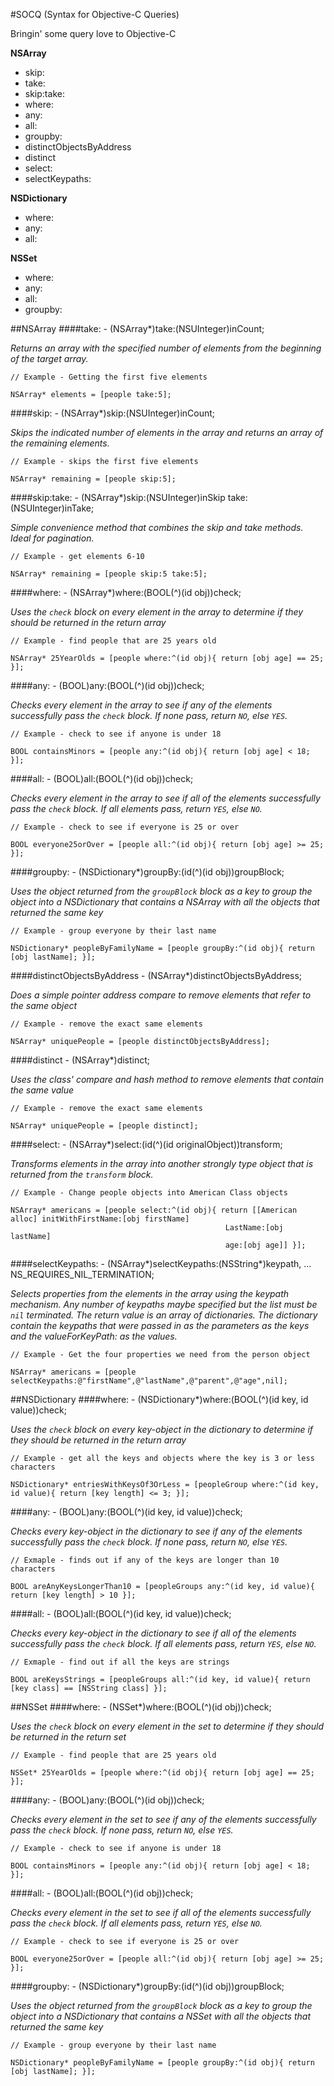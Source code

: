 #SOCQ (Syntax for Objective-C Queries)

Bringin' some query love to Objective-C

__NSArray__

- skip:
- take:
- skip:take:
- where:
- any:
- all:
- groupby:
- distinctObjectsByAddress
- distinct
- select:
- selectKeypaths:

__NSDictionary__

- where:
- any:
- all:

__NSSet__

- where:
- any:
- all:
- groupby:

##NSArray
####take:
	- (NSArray*)take:(NSUInteger)inCount;
	
_Returns an array with the specified number of elements from the beginning of the target array._

	// Example - Getting the first five elements
	
	NSArray* elements = [people take:5];
	
####skip:
	- (NSArray*)skip:(NSUInteger)inCount;

_Skips the indicated number of elements in the array and returns an array of the remaining elements._

	// Example - skips the first five elements

	NSArray* remaining = [people skip:5];

####skip:take:
	- (NSArray*)skip:(NSUInteger)inSkip take:(NSUInteger)inTake;
	
_Simple convenience method that combines the skip and take methods. Ideal for pagination._
	
	// Example - get elements 6-10
	
	NSArray* remaining = [people skip:5 take:5];
	
	
####where:
	- (NSArray*)where:(BOOL(^)(id obj))check;
	
_Uses the `check` block on every element in the array to determine if they should be returned in the return array_

	// Example - find people that are 25 years old
	
	NSArray* 25YearOlds = [people where:^(id obj){ return [obj age] == 25; }];
	
####any:
	- (BOOL)any:(BOOL(^)(id obj))check;

_Checks every element in the array to see if any of the elements successfully pass the `check` block. If none pass, return `NO`, else `YES`._

	// Example - check to see if anyone is under 18

	BOOL containsMinors = [people any:^(id obj){ return [obj age] < 18; }];

####all:
	- (BOOL)all:(BOOL(^)(id obj))check;

_Checks every element in the array to see if all of the elements successfully pass the `check` block. If all elements pass, return `YES`, else `NO`._

	// Example - check to see if everyone is 25 or over

	BOOL everyone25orOver = [people all:^(id obj){ return [obj age] >= 25; }];
	
####groupby:
	- (NSDictionary*)groupBy:(id(^)(id obj))groupBlock;

_Uses the object returned from the `groupBlock` block as a key to group the object into a NSDictionary that contains a NSArray with all the objects that returned the same key_

	// Example - group everyone by their last name

	NSDictionary* peopleByFamilyName = [people groupBy:^(id obj){ return [obj lastName]; }];

####distinctObjectsByAddress
	- (NSArray*)distinctObjectsByAddress;

_Does a simple pointer address compare to remove elements that refer to the same object_

	// Example - remove the exact same elements

	NSArray* uniquePeople = [people distinctObjectsByAddress];

####distinct
	- (NSArray*)distinct;

_Uses the class' compare and hash method to remove elements that contain the same value_

	// Example - remove the exact same elements

	NSArray* uniquePeople = [people distinct];

####select:
	- (NSArray*)select:(id(^)(id originalObject))transform;
	
_Transforms elements in the array into another strongly type object that is returned from the `transform` block._

	// Example - Change people objects into American Class objects

	NSArray* americans = [people select:^(id obj){ return [[American alloc] initWithFirstName:[obj firstName]
													LastName:[obj lastName]
													age:[obj age]] }];

####selectKeypaths:
	- (NSArray*)selectKeypaths:(NSString*)keypath, ... NS_REQUIRES_NIL_TERMINATION;

_Selects properties from the elements in the array using the keypath mechanism. Any number of keypaths maybe specified but the list must be `nil` terminated. The return value is an array of dictionaries. The dictionary contain the keypaths that were passed in as the parameters as the keys and the valueForKeyPath: as the values._

	// Example - Get the four properties we need from the person object

	NSArray* americans = [people selectKeypaths:@"firstName",@"lastName",@"parent",@"age",nil];

##NSDictionary
####where:
	- (NSDictionary*)where:(BOOL(^)(id key, id value))check;
	
_Uses the `check` block on every key-object in the dictionary to determine if they should be returned in the return array_

    // Example - get all the keys and objects where the key is 3 or less characters
  
    NSDictionary* entriesWithKeysOf3OrLess = [peopleGroup where:^(id key, id value){ return [key length] <= 3; }];

####any:
	- (BOOL)any:(BOOL(^)(id key, id value))check;
	
_Checks every key-object in the dictionary to see if any of the elements successfully pass the `check` block. If none pass, return `NO`, else `YES`._

    // Exmaple - finds out if any of the keys are longer than 10 characters
  
    BOOL areAnyKeysLongerThan10 = [peopleGroups any:^(id key, id value){ return [key length] > 10 }];

####all:
	- (BOOL)all:(BOOL(^)(id key, id value))check;

_Checks every key-object in the dictionary to see if all of the elements successfully pass the `check` block. If all elements pass, return `YES`, else `NO`._

    // Exmaple - find out if all the keys are strings
  
    BOOL areKeysStrings = [peopleGroups all:^(id key, id value){ return [key class] == [NSString class] }];

##NSSet
####where:
	- (NSSet*)where:(BOOL(^)(id obj))check;
	
_Uses the `check` block on every element in the set to determine if they should be returned in the return set_

    // Example - find people that are 25 years old
	
    NSSet* 25YearOlds = [people where:^(id obj){ return [obj age] == 25; }];

####any:
	- (BOOL)any:(BOOL(^)(id obj))check;

_Checks every element in the set to see if any of the elements successfully pass the `check` block. If none pass, return `NO`, else `YES`._

	// Example - check to see if anyone is under 18

	BOOL containsMinors = [people any:^(id obj){ return [obj age] < 18; }];

####all:
	- (BOOL)all:(BOOL(^)(id obj))check;

_Checks every element in the set to see if all of the elements successfully pass the `check` block. If all elements pass, return `YES`, else `NO`._

	// Example - check to see if everyone is 25 or over

	BOOL everyone25orOver = [people all:^(id obj){ return [obj age] >= 25; }];
    
####groupby:
	- (NSDictionary*)groupBy:(id(^)(id obj))groupBlock;

_Uses the object returned from the `groupBlock` block as a key to group the object into a NSDictionary that contains a NSSet with all the objects that returned the same key_

	// Example - group everyone by their last name

	NSDictionary* peopleByFamilyName = [people groupBy:^(id obj){ return [obj lastName]; }];